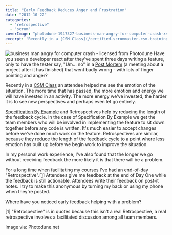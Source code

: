 ```yaml
---
title: "Early Feedback Reduces Anger and Frustration"
date: "2012-10-22"
categories: 
  - "retrospective"
  - "scrum"
coverImage: "photodune-1947327-business-man-angry-for-computer-crash-xs.jpg"
excerpt: 'Recently in a [CSM Class](/certified-scrummaster-csm-training) an attendee helped me see'
---
```


![business man angry for computer crash - licensed from Photodune](src/content/blog/early-feedback-reduces-anger-and-frustration/images/photodune-1947327-business-man-angry-for-computer-crash-xs.jpg) Have you seen a developer react after they've spent three days writing a feature, only to have the tester say, "Um... no" in a [Post Mortem](/blog/agile-retrospectives) (a meeting about a project after it has finished) that went badly wrong - with lots of finger pointing and anger?

Recently in a [CSM Class](/certified-scrummaster-csm-training) an attendee helped me see the emotion of the situation. The more time that has passed, the more emotion and energy we will have invested in an activity. The more energy we've invested, the harder it is to see new perspectives and perhaps even let go entirely.

[Specification By Example](https://specificationbyexample.com) and Retrospectives help by reducing the length of the feedback cycle. In the case of Specification By Example we get the team members who will be involved in implementing the feature to sit down together before any code is written. It's much easier to accept changes before we've done much work on the feature. Retrospectives are similar, because they reduce the length of the feedback cycle to a point where less emotion has built up before we begin work to improve the situation.

In my personal work experience, I've also found that the longer we go without receiving feedback the more likely it is that there will be a problem.

For a long time when facilitating my courses I've had an end-of-day "Retrospective".\[[1](#footnotes)\] Attendees give me feedback at the end of Day One while the feedback is still actionable. Attendees write their feedback on post-it notes. I try to make this anonymous by turning my back or using my phone when they're posted.

Where have you noticed early feedback helping with a problem?

\[1\] "Retrospective" is in quotes because this isn't a real Retrospective, a real retrospective involves a facilitated discussion among all team members.

Image via: Photodune.net
